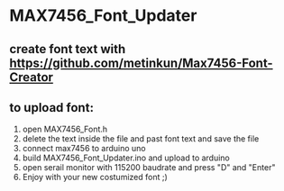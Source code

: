 # MAX7456_Font_Updater
## create font text with https://github.com/metinkun/Max7456-Font-Creator
## to upload font:
1. open MAX7456_Font.h
2. delete the text inside the file and past font text and save the file
3. connect max7456 to arduino uno 
4. build MAX7456_Font_Updater.ino and upload to arduino 
5. open serail monitor with 115200 baudrate and press "D" and "Enter" 
6. Enjoy with your new costumized font ;)
